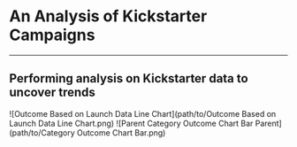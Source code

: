 # An Analysis of Kickstarter Campaigns
---
Performing analysis on Kickstarter data to uncover trends
---
![Outcome Based on Launch Data Line Chart](path/to/Outcome Based on Launch Data Line Chart.png)
![Parent Category Outcome Chart Bar Parent](path/to/Category Outcome Chart Bar.png)
